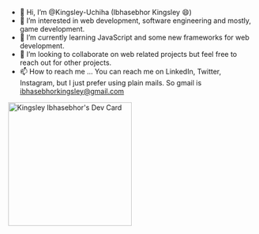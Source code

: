 - 👋 Hi, I’m @Kingsley-Uchiha (Ibhasebhor Kingsley 😄)
- 👀 I’m interested in web development, software engineering and mostly, game development.
- 🌱 I’m currently learning JavaScript and some new frameworks for web development.
- 💞️ I’m looking to collaborate on web related projects but feel free to reach out for other projects.
- 📫 How to reach me ... You can reach me on LinkedIn, Twitter, Instagram, but I just prefer using plain mails. So gmail is ibhasebhorkingsley@gmail.com

<a href="https://app.daily.dev/Koder"><img src="https://api.daily.dev/devcards/030d0611ee1a4baa880048bf1fbc735f.png?r=9tr" width="250" alt="Kingsley Ibhasebhor's Dev Card"/></a>
<!---
Kingsley-Uchiha/Kingsley-Uchiha is a ✨ special ✨ repository because its `README.md` (this file) appears on your GitHub profile.
You can click the Preview link to take a look at your changes.
--->
